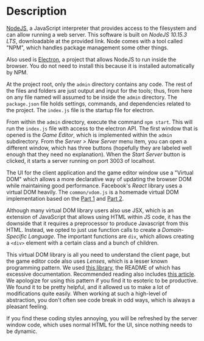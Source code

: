 # Description

[NodeJS](https://nodejs.org/en/), a JavaScript interpreter that provides access
to the filesystem and can allow running a web server. This software is built on
*NodeJS 10.15.3 LTS*, downloadable at the provided link. Node comes with a tool
called "NPM", which handles package management some other things.

Also used is [Electron](https://electronjs.org/), a project
that allows NodeJS to run inside the browser. You do not need to install this
because it is installed automatically by NPM.

At the project root, only the `admin` directory contains any code. The rest of the files and
folders are just output and input for the tools; thus, from here on any file
named will assumed to be inside the `admin` directory. The `package.json` file
holds settings, commands, and dependencies related to the project. The
`index.js` file is the startup file for electron.

From within the `admin` directory, execute the command `npm start`. This will
run the `index.js` file with access to the electron API. The first window that
is opened is the *Game Editor*, which is implemented within the `admin`
subdirectory. From the *Server > New Server* menu item, you can open a
different window, which has three buttons (hopefully they are labeled well
enough that they need no explanation). When the *Start Server* button is
clicked, it starts a server running on port 3003 of localhost.

The UI for the client application and the game editor window use a "Virtual
DOM" which allows a more declarative way of updating the browser DOM while
maintaining good performance. Facebook's *React* library uses a virtual DOM
heavily. The `common/vdom.js` is a homemade virtual DOM implementation based on
the [Part
1](https://medium.com/@deathmood/how-to-write-your-own-virtual-dom-ee74acc13060)
and [Part
2](https://medium.com/@deathmood/write-your-virtual-dom-2-props-events-a957608f5c76).

Although many virtual DOM library users also use JSX, which is an extension of
JavaScript that allows using HTML within JS code, it has the downside that it
requires a preprocessor to produce Javascript from this HTML. Instead, we opted
to just use function calls to create a *Domain-Specific Language*. The
important functions are `div`, which allows creating a `<div>` element with a
certain class and a bunch of children.

This virtual DOM library is all you need to understand the client page, but the
game editor code also uses *Lenses*, which is a lesser known programming
pattern. We used [this library](https://github.com/calmm-js/partial.lenses),
the README of which has excessive documentation. Recommended reading also
includes [this
article](https://medium.com/javascript-inside/an-introduction-into-lenses-in-javascript-e494948d1ea5).
We apologize for using this pattern if you find it to esoteric to be productive.
We found it to be pretty helpful, and it allowed us to make a lot of
modifications quite easily. When working at such a high-level of abstraction,
you don't often see code break in odd ways, which is always a pleasant feeling.

If you find these coding styles annoying, you will be refreshed by the server
window code, which uses normal HTML for the UI, since nothing needs to be
dynamic.

